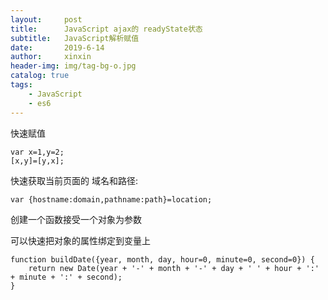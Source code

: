 ```yaml
---
layout:     post
title:      JavaScript ajax的 readyState状态
subtitle:   JavaScript解析赋值
date:       2019-6-14
author:     xinxin
header-img: img/tag-bg-o.jpg
catalog: true
tags:
    - JavaScript
    - es6
---
```




快速赋值









 

```
var x=1,y=2;
[x,y]=[y,x];
```







快速获取当前页面的 域名和路径:









 

```
var {hostname:domain,pathname:path}=location;
```





创建一个函数接受一个对象为参数

可以快速把对象的属性绑定到变量上









 

```
function buildDate({year, month, day, hour=0, minute=0, second=0}) {
    return new Date(year + '-' + month + '-' + day + ' ' + hour + ':' + minute + ':' + second);
}
```